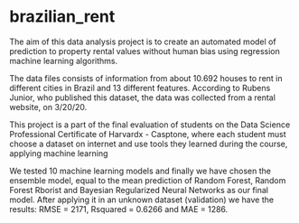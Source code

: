 # brazilian_rent
The aim of this data analysis project is to create an automated model of prediction to property rental values
without human bias using regression machine learning algorithms.

The data files consists of information from about 10.692 houses to rent in different cities in Brazil and
13 different features. According to Rubens Junior, who published this dataset, the data was collected from
a rental website, on 3/20/20.

This project is a part of the final evaluation of students on the Data Science Professional Certificate of
Harvardx - Casptone, where each student must choose a dataset on internet and use tools they learned
during the course, applying machine learning

We tested 10 machine learning models and finally we have chosen the ensemble model, equal to the mean
prediction of Random Forest, Random Forest Rborist and Bayesian Regularized Neural Networks as our final
model. After applying it in an unknown dataset (validation) we have the results: RMSE = 2171, Rsquared
= 0.6266 and MAE = 1286.

